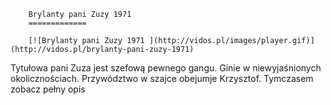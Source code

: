 
        Brylanty pani Zuzy 1971 
        =============
        
        [![Brylanty pani Zuzy 1971 ](http://vidos.pl/images/player.gif)](http://vidos.pl/brylanty-pani-zuzy-1971)
        
        
 Tytułowa pani Zuza jest szefową pewnego gangu. Ginie w niewyjaśnionych okolicznościach. Przywództwo w szajce obejumje Krzysztof. Tymczasem zobacz pełny opis
    